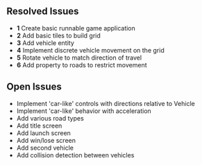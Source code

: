 ## Resolved Issues ##

- **1** Create basic runnable game application
- **2** Add basic tiles to build grid
- **3** Add vehicle entity
- **4** Implement discrete vehicle movement on the grid
- **5** Rotate vehicle to match direction of travel 
- **6** Add property to roads to restrict movement


## Open Issues ##

- Implement 'car-like' controls with directions relative to Vehicle
- Implement 'car-like' behavior with acceleration
- Add various road types
- Add title screen
- Add launch screen
- Add win/lose screen
- Add second vehicle
- Add collision detection between vehicles

